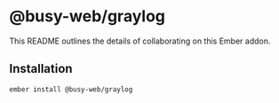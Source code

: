 # @busy-web/graylog

This README outlines the details of collaborating on this Ember addon.

## Installation

```ember install @busy-web/graylog```
